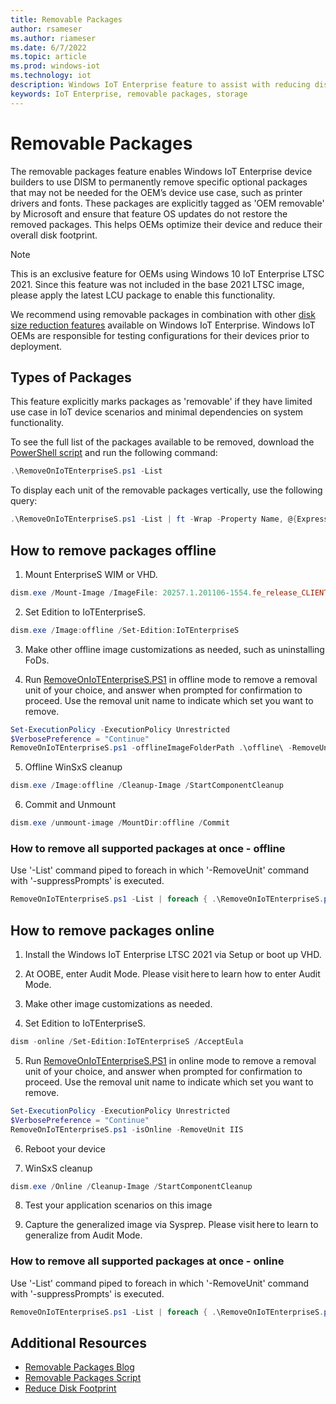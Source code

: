 ```yaml
---
title: Removable Packages
author: rsameser
ms.author: riameser
ms.date: 6/7/2022
ms.topic: article
ms.prod: windows-iot
ms.technology: iot
description: Windows IoT Enterprise feature to assist with reducing disk footprint
keywords: IoT Enterprise, removable packages, storage
---
```


# Removable Packages
The removable packages feature enables Windows IoT Enterprise device builders to use DISM to permanently remove specific optional packages that may not be needed for the OEM’s device use case, such as printer drivers and fonts. These packages are explicitly tagged as 'OEM removable' by Microsoft and ensure that feature OS updates do not restore the removed packages. This helps OEMs optimize their device and reduce their overall disk footprint.

> [!Note]
>
> This is an exclusive feature for OEMs using Windows 10 IoT Enterprise LTSC 2021. Since this feature was not included in the base 2021 LTSC image, please apply the latest LCU package to enable this functionality.

We recommend using removable packages in combination with other [disk size reduction features](/windows/iot/iot-enterprise/optimize-your-device/reduce-disk-footprint) available on Windows IoT Enterprise. Windows IoT OEMs are responsible for testing configurations for their devices prior to deployment.

## Types of Packages
This feature explicitly marks packages as 'removable' if they have limited use case in IoT device scenarios and minimal dependencies on system functionality.

To see the full list of the packages available to be removed, download the [PowerShell script](https://aka.ms/RemovablePackagesScript) and run the following command:


```powershell
.\RemoveOnIoTEnterpriseS.ps1 -List
```

To display each unit of the removable packages vertically, use the following query:

```powershell
.\RemoveOnIoTEnterpriseS.ps1 -List | ft -Wrap -Property Name, @{Expression={$_.Packages -join "'r'n"};Name="Packages"}
```

## How to remove packages offline
1. Mount EnterpriseS WIM or VHD.

  ```powershell
  dism.exe /Mount-Image /ImageFile: 20257.1.201106-1554.fe_release_CLIENT_ENTERPRISES_OEM_x64FRE_en-us.vhd /Index:1 /MountDir:offline
  ```

2. Set Edition to IoTEnterpriseS.

  ```powershell
  dism.exe /Image:offline /Set-Edition:IoTEnterpriseS
  ```

3. Make other offline image customizations as needed, such as uninstalling FoDs.

4. Run [RemoveOnIoTEnterpriseS.PS1](https://aka.ms/RemovablePackagesScript) in offline mode to remove a removal unit of your choice, and answer when prompted for confirmation to proceed. Use the removal unit name to indicate which set you want to remove.

  ```powershell
  Set-ExecutionPolicy -ExecutionPolicy Unrestricted
  $VerbosePreference = "Continue"
  RemoveOnIoTEnterpriseS.ps1 -offlineImageFolderPath .\offline\ -RemoveUnit win32calc
  ```

5. Offline WinSxS cleanup

  ```powershell
  dism.exe /Image:offline /Cleanup-Image /StartComponentCleanup
  ```

6. Commit and Unmount  

  ```powershell
  dism.exe /unmount-image /MountDir:offline /Commit
  ```

### How to remove all supported packages at once - offline
Use '-List' command piped to foreach in which '-RemoveUnit' command with '-suppressPrompts' is executed.

```powershell
RemoveOnIoTEnterpriseS.ps1 -List | foreach { .\RemoveOnIoTEnterpriseS.ps1 -offlineImageFolderPath .\offline\ -suppressPrompts -RemoveUnit $_.Name }
```

## How to remove packages online
1. Install the Windows IoT Enterprise LTSC 2021 via Setup or boot up VHD.

2. At OOBE, enter Audit Mode. Please visit here to learn how to enter Audit Mode.

3. Make other image customizations as needed.

4. Set Edition to IoTEnterpriseS.
  ```powershell
  dism -online /Set-Edition:IoTEnterpriseS /AcceptEula  
  ```

5. Run [RemoveOnIoTEnterpriseS.PS1](https://aka.ms/RemovablePackagesScript) in online mode to remove a removal unit of your choice, and answer when prompted for confirmation to proceed. Use the removal unit name to indicate which set you want to remove.

  ```powershell
  Set-ExecutionPolicy -ExecutionPolicy Unrestricted
  $VerbosePreference = "Continue"
  RemoveOnIoTEnterpriseS.ps1 -isOnline -RemoveUnit IIS
  ```
6. Reboot your device  

7. WinSxS cleanup

  ```powershell
  dism.exe /Online /Cleanup-Image /StartComponentCleanup
  ```

8. Test your application scenarios on this image

9. Capture the generalized image via Sysprep. Please visit here to learn to generalize from Audit Mode.

### How to remove all supported packages at once - online
Use '-List' command piped to foreach in which '-RemoveUnit' command with '-suppressPrompts' is executed.

```powershell
RemoveOnIoTEnterpriseS.ps1 -List | foreach { .\RemoveOnIoTEnterpriseS.ps1 -isOnline -suppressPrompts -RemoveUnit $_.Name }
```

## Additional Resources
* [Removable Packages Blog](https://aka.ms/RemovablePackagesBlog)
* [Removable Packages Script](https://aka.ms/RemovablePackagesScript)
* [Reduce Disk Footprint](/windows/iot/iot-enterprise/optimize-your-device/reduce-disk-footprint)
